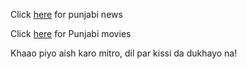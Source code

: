 Click [here](ajit/ajitnews.md) for punjabi news

Click [here](pollywood/movies.md) for Punjabi movies


Khaao piyo aish karo mitro, dil par kissi da dukhayo na!